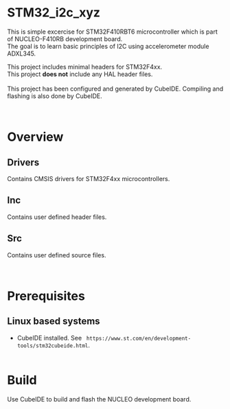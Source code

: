 # STM32_i2c_xyz

This is simple excercise for STM32F410RBT6 microcontroller which is part of NUCLEO-F410RB development board.  
The goal is to learn basic principles of I2C using accelerometer module ADXL345.  

This project includes minimal headers for STM32F4xx.  
This project **does not** include any HAL header files.  
&nbsp;  
This project has been configured and generated by CubeIDE. Compiling and flashing is also done by CubeIDE.   

&nbsp;  
# Overview  
## Drivers  
Contains CMSIS drivers for STM32F4xx microcontrollers.  
## Inc  
Contains user defined header files.  
## Src  
Contains user defined source files.  

&nbsp;  
# Prerequisites
## Linux based systems  
* CubeIDE installed. See ` https://www.st.com/en/development-tools/stm32cubeide.html`.  
&nbsp;  
# Build  
Use CubeIDE to build and flash the NUCLEO development board.
